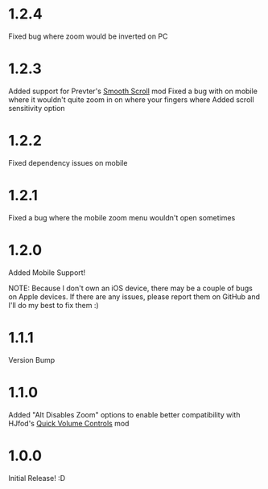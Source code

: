 # 1.2.4
Fixed bug where zoom would be inverted on PC

# 1.2.3
Added support for Prevter's [Smooth Scroll](https://geode-sdk.org/mods/prevter.smooth-scroll) mod
Fixed a bug with on mobile where it wouldn't quite zoom in on where your fingers where
Added scroll sensitivity option

# 1.2.2
Fixed dependency issues on mobile

# 1.2.1
Fixed a bug where the mobile zoom menu wouldn't open sometimes

# 1.2.0
Added Mobile Support!

NOTE: Because I don't own an iOS device, there may be a couple of bugs on Apple devices.
If there are any issues, please report them on GitHub and I'll do my best to fix them :)

# 1.1.1
Version Bump

# 1.1.0
Added "Alt Disables Zoom" options to enable better compatibility with HJfod's [Quick Volume Controls](https://github.com/HJfod/volume-scroll-wheel) mod

# 1.0.0
Initial Release! :D